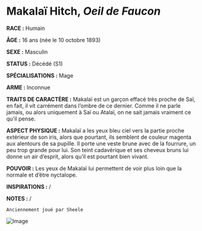 # Makalaï Hitch, *Oeil de Faucon*

**RACE :** Humain

**ÂGE :** 16 ans (née le 10 octobre 1893)

**SEXE :** Masculin

**STATUS :** Décédé (S1)

**SPÉCIALISATIONS :** Mage

**ARME :** Inconnue

**TRAITS DE CARACTÈRE :** Makalaï est un garçon effacé très proche de Saï, en fait, il vit carrément dans l’ombre de ce dernier. Comme il ne parle jamais, ou alors uniquement à Saï ou Atalaï, on ne sait jamais vraiment ce qu’il pense.

**ASPECT PHYSIQUE :** Makalaï a les yeux bleu ciel vers la partie proche extérieur de son iris, alors que pourtant, ils semblent de couleur magenta aux alentours de sa pupille. Il porte une veste brune avec de la fourrure, un peu trop grande pour lui. Son teint cadavérique et ses cheveux bruns lui donne un air d’esprit, alors qu’il est pourtant bien vivant.

**POUVOIR :** Les yeux de Makalaï lui permettent de voir plus loin que la normale et d’être nyctalope.

**INSPIRATIONS :** /

**NOTES :** /

`Anciennement joué par Sheele`

![Image](https://share.alkanife.fr/bna.png)


